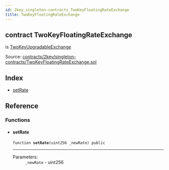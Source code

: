 ```yaml
---
id: 2key_singleton-contracts_TwoKeyFloatingRateExchange
title: TwoKeyFloatingRateExchange
---
```


<div class="contract-doc"><div class="contract"><h2 class="contract-header"><span class="contract-kind">contract</span> TwoKeyFloatingRateExchange</h2><p class="base-contracts"><span>is</span> <a href="2key_singleton-contracts_TwoKeyUpgradableExchange.html">TwoKeyUpgradableExchange</a></p><div class="source">Source: <a href="https://github.com/2keynet/web3-alpha/blob/v0.0.3/contracts/2key/singleton-contracts/TwoKeyFloatingRateExchange.sol" target="_blank">contracts/2key/singleton-contracts/TwoKeyFloatingRateExchange.sol</a></div></div><div class="index"><h2>Index</h2><ul><li><a href="2key_singleton-contracts_TwoKeyFloatingRateExchange.html#setRate">setRate</a></li></ul></div><div class="reference"><h2>Reference</h2><div class="functions"><h3>Functions</h3><ul><li><div class="item function"><span id="setRate" class="anchor-marker"></span><h4 class="name">setRate</h4><div class="body"><code class="signature">function <strong>setRate</strong><span>(uint256 _newRate) </span><span>public </span></code><hr/><dl><dt><span class="label-parameters">Parameters:</span></dt><dd><div><code>_newRate</code> - uint256</div></dd></dl></div></div></li></ul></div></div></div>
